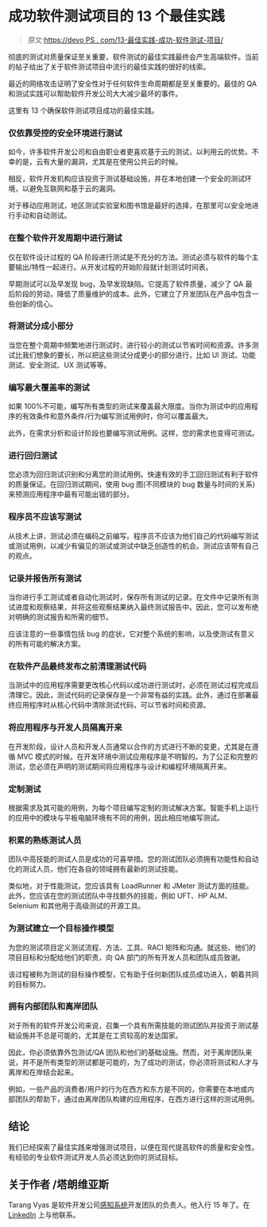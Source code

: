 # 成功软件测试项目的 13 个最佳实践

> 原文:[https://devo PS . com/13-最佳实践-成功-软件测试-项目/](https://devops.com/13-best-practices-successful-software-testing-projects/)

彻底的测试对质量保证至关重要，软件测试的最佳实践最终会产生高端软件。当前的帖子给出了关于软件测试项目中流行的最佳实践的很好的线索。

最近的网络攻击证明了安全性对于任何软件生命周期都是至关重要的。最佳的 QA 和测试实践可以帮助软件开发公司大大减少最坏的事件。

这里有 13 个确保软件测试项目成功的最佳实践。

### 仅依靠受控的安全环境进行测试

如今，许多软件开发公司和自由职业者更喜欢基于云的测试，以利用云的优势。不幸的是，云有大量的漏洞，尤其是在使用公共云的时候。

相反，软件开发机构应该投资于测试基础设施，并在本地创建一个安全的测试环境，以避免互联网和基于云的漏洞。

对于移动应用测试，地区测试实验室和图书馆是最好的选择，在那里可以安全地进行手动和自动测试。

### 在整个软件开发周期中进行测试

仅在软件设计过程的 QA 阶段进行测试是不充分的方法。测试必须与软件的每个主要输出/特性一起进行。从开发过程的开始阶段就计划测试时间表。

早期测试可以及早发现 bug，及早发现缺陷。它提高了软件质量，减少了 QA 最后阶段的劳动，降低了质量维护的成本。此外，它建立了开发团队在产品中包含一些创新的信心。

### 将测试分成小部分

当您在整个周期中频繁地进行测试时，进行较小的测试以节省时间和资源。许多测试比我们想象的要长，所以把这些测试分成更小的部分进行，比如 UI 测试、功能测试、安全测试、UX 测试等等。

### 编写最大覆盖率的测试

如果 100%不可能，编写所有类型的测试来覆盖最大限度。当你为测试中的应用程序的有效条件和意外条件/行为编写测试用例时，你可以覆盖最大。

此外，在需求分析和设计阶段也要编写测试用例。这样，您的需求也变得可测试。

### 进行回归测试

您必须为回归测试识别和分离您的测试用例。快速有效的手工回归测试有利于软件的质量保证。在回归测试期间，使用 bug 图(不同模块的 bug 数量与时间的关系)来预测应用程序中最有可能出错的部分。

### 程序员不应该写测试

从技术上讲，测试必须在编码之前编写。程序员不应该为他们自己的代码编写测试或测试用例，以减少有偏见的测试或测试中缺乏创造性的机会。测试应该带有自己的观点。

### 记录并报告所有测试

当你进行手工测试或者自动化测试时，保存所有测试的记录。在文件中记录所有测试进度和观察结果，并将这些观察结果纳入最终测试报告中。因此，您可以发布绝对明确的测试报告和所需的细节。

应该注意的一些事情包括 bug 的症状，它对整个系统的影响，以及使测试有意义的所有可能的解决方案。

### 在软件产品最终发布之前清理测试代码

当测试中的应用程序需要更改核心代码以成功进行测试时，必须在测试过程完成后清理它。因此，测试代码的记录保存是一个非常有益的实践。此外，通过在部署最终应用程序时从核心代码中清除测试代码，可以节省时间和资源。

### 将应用程序与开发人员隔离开来

在开发阶段，设计人员和开发人员通常以合作的方式进行不断的变更，尤其是在遵循 MVC 模式的时候。在开发环境中测试应用程序是不明智的。为了公正和完整的测试，您必须在声明的测试期间将应用程序与设计和编程环境隔离开来。

### 定制测试

根据需求及其可能的用例，为每个项目编写定制的测试解决方案。智能手机上运行的应用中的模块与平板电脑环境有不同的用例，因此相应地编写测试。

### 积累的熟练测试人员

团队中高技能的测试人员是成功的可喜举措。您的测试团队必须拥有功能性和自动化的测试人员，他们在各自的领域拥有最新的测试技能。

类似地，对于性能测试，您应该具有 LoadRunner 和 JMeter 测试方面的技能。此外，您应该在您的测试团队中寻找额外的技能，例如 UFT、HP ALM、Selenium 和其他用于高级测试的开源工具。

### 为测试建立一个目标操作模型

为您的测试项目定义测试流程、方法、工具、RACI 矩阵和沟通。就这些、他们的项目目标和分配给他们的职责，向 QA 部门的所有开发人员和团队成员致谢。

该过程被称为测试的目标操作模型，它有助于任何新团队成员成功进入，朝着共同的目标努力。

### 拥有内部团队和离岸团队

对于所有的软件开发公司来说，召集一个具有所需技能的测试团队并投资于测试基础设施并不总是可能的，尤其是在工资较高的发达国家。

因此，你必须依靠外包测试/QA 团队和他们的基础设施。然而，对于离岸团队来说，并不是所有类型的测试都是可能的，为了成功的测试，你必须将测试和人才与离岸和在岸结合起来。

例如，一些产品的消费者/用户的行为在西方和东方是不同的，你需要在本地或内部团队的帮助下，通过由离岸团队构建的应用程序，在西方进行这样的测试用例。

## 结论

我们已经探索了最佳实践来增强测试项目，以便在现代提高软件的质量和安全性。有经验的专业软件测试开发人员必须达到你的测试目标。

## 关于作者 **/塔朗维亚斯** 

Tarang Vyas 是软件开发公司[感知系统](http://www.perceptionsystem.com/software-development-india.html)开发团队的负责人。他入行 15 年了。在 [LinkedIn](https://www.linkedin.com/in/tarang-vyas-563b4345/) 上与他联系。